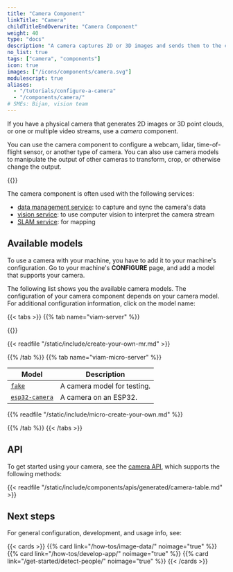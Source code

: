 ```yaml
---
title: "Camera Component"
linkTitle: "Camera"
childTitleEndOverwrite: "Camera Component"
weight: 40
type: "docs"
description: "A camera captures 2D or 3D images and sends them to the computer controlling the machine."
no_list: true
tags: ["camera", "components"]
icon: true
images: ["/icons/components/camera.svg"]
modulescript: true
aliases:
  - "/tutorials/configure-a-camera"
  - "/components/camera/"
# SMEs: Bijan, vision team
---
```


If you have a physical camera that generates 2D images or 3D point clouds, or one or multiple video streams, use a _camera_ component.

You can use the camera component to configure a webcam, lidar, time-of-flight sensor, or another type of camera.
You can also use camera models to manipulate the output of other cameras to transform, crop, or otherwise change the output.

{{<youtube embed_url="https://www.youtube-nocookie.com/embed/iKCMo89oyfw">}}

The camera component is often used with the following services:

- [data management service](/services/data/): to capture and sync the camera's data
- [vision service](/services/vision/): to use computer vision to interpret the camera stream
- [SLAM service](/services/slam/): for mapping

## Available models

To use a camera with your machine, you have to add it to your machine's configuration.
Go to your machine's **CONFIGURE** page, and add a model that supports your camera.

The following list shows you the available camera models.
The configuration of your camera component depends on your camera model.
For additional configuration information, click on the model name:

{{< tabs >}}
{{% tab name="viam-server" %}}

{{<resources api="rdk:component:camera" type="camera" no-intro="true">}}

{{< readfile "/static/include/create-your-own-mr.md" >}}

{{% /tab %}}
{{% tab name="viam-micro-server" %}}

<!-- prettier-ignore -->
| Model | Description |
| ----- | ----------- |
| [`fake`](fake-micro-server/) | A camera model for testing. |
| [`esp32-camera`](esp32-camera/) | A camera on an ESP32. |

{{% readfile "/static/include/micro-create-your-own.md" %}}

{{% /tab %}}
{{< /tabs >}}

## API

To get started using your camera, see the [camera API](/appendix/apis/components/camera/), which supports the following methods:

{{< readfile "/static/include/components/apis/generated/camera-table.md" >}}

## Next steps

For general configuration, development, and usage info, see:

{{< cards >}}
  {{% card link="/how-tos/image-data/" noimage="true" %}}
  {{% card link="/how-tos/develop-app/" noimage="true" %}}
  {{% card link="/get-started/detect-people/" noimage="true" %}}
{{< /cards >}}
